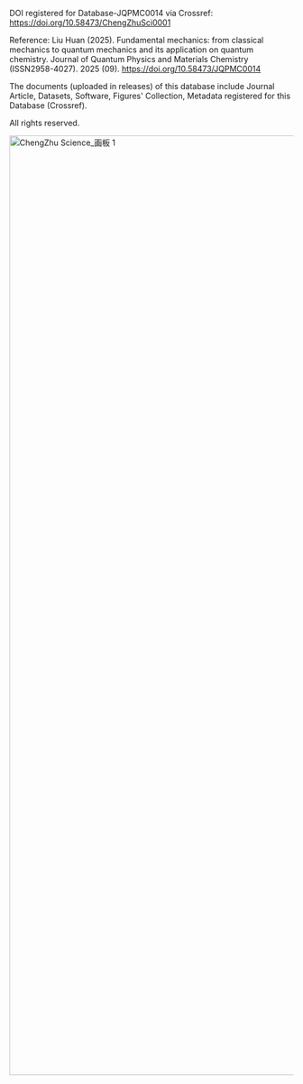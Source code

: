 DOI registered for Database-JQPMC0014 via Crossref: https://doi.org/10.58473/ChengZhuSci0001

Reference: Liu Huan (2025). Fundamental mechanics: from classical mechanics to quantum mechanics and its application on quantum chemistry. Journal of Quantum Physics and Materials Chemistry (ISSN2958-4027). 2025 (09). https://doi.org/10.58473/JQPMC0014

The documents (uploaded in releases) of this database include Journal Article, Datasets, Software, Figures' Collection, Metadata registered for this Database (Crossref). 

All rights reserved.

<img width="1667" height="1667" alt="ChengZhu Science_画板 1" src="https://github.com/user-attachments/assets/6461bd72-0afe-482f-a84d-3da7c107b445" />


